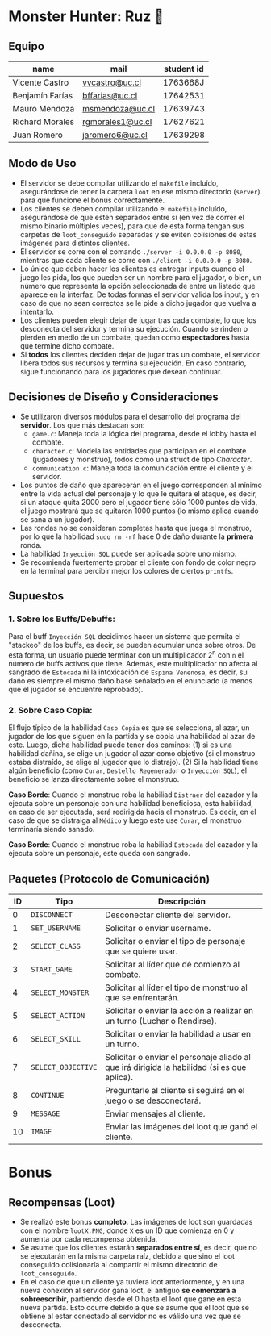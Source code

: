 # Monster Hunter: Ruz :dragon:

## Equipo

| name            | mail              | student id
| --------------- | ----------------- | -----------
| Vicente Castro  | [vvcastro@uc.cl]  | 1763668J
| Benjamín Farías | [bffarias@uc.cl]  | 17642531
| Mauro Mendoza   | [msmendoza@uc.cl] | 17639743
| Richard Morales | [rgmorales1@uc.cl]| 17627621
| Juan Romero     | [jaromero6@uc.cl] | 17639298

[vvcastro@uc.cl]:    mailto:vvcastro@uc.cl
[bffarias@uc.cl]:    mailto:bffarias@uc.cl
[msmendoza@uc.cl]:   mailto:msmendoza@uc.cl
[rgmorales1@uc.cl]:  mailto:rgmorales1@uc.cl
[jaromero6@uc.cl]:   mailto:jaromero6@uc.cl

## Modo de Uso

* El servidor se debe compilar utilizando el `makefile` incluído, asegurándose de tener la carpeta `loot` en ese mismo directorio (`server`) para que funcione el bonus correctamente.
* Los clientes se deben compilar utilizando el `makefile` incluído, asegurándose de que estén separados entre sí (en vez de correr el mismo binario múltiples veces), para que de esta forma tengan sus carpetas de `loot_conseguido` separadas y se eviten colisiones de estas imágenes para distintos clientes.
* El servidor se corre con el comando `./server -i 0.0.0.0 -p 8080`, mientras que cada cliente se corre con `./client -i 0.0.0.0 -p 8080`.
* Lo único que deben hacer los clientes es entregar inputs cuando el juego les pida, los que pueden ser un nombre para el jugador, o bien, un número que representa la opción seleccionada de entre un listado que aparece en la interfaz. De todas formas el servidor valida los input, y en caso de que no sean correctos se le pide a dicho jugador que vuelva a intentarlo.
* Los clientes pueden elegir dejar de jugar tras cada combate, lo que los desconecta del servidor y termina su ejecución. Cuando se rinden o pierden en medio de un combate, quedan como **espectadores** hasta que termine dicho combate.
* Si **todos** los clientes deciden dejar de jugar tras un combate, el servidor libera todos sus recursos y termina su ejecución. En caso contrario, sigue funcionando para los jugadores que desean continuar.

## Decisiones de Diseño y Consideraciones

* Se utilizaron diversos módulos para el desarrollo del programa del **servidor**. Los que más destacan son:
  - `game.c`: Maneja toda la lógica del programa, desde el lobby hasta el combate.
  - `character.c`: Modela las entidades que participan en el combate (jugadores y monstruo), todos como una struct de tipo _Character_.
  - `communication.c`: Maneja toda la comunicación entre el cliente y el servidor.
* Los puntos de daño que aparecerán en el juego corresponden al mínimo entre la vida actual del personaje y lo que le quitará el ataque, es decir, si un ataque quita 2000 pero el jugador tiene sólo 1000 puntos de vida, el juego mostrará que se quitaron 1000 puntos (lo mismo aplica cuando se sana a un jugador).
* Las rondas no se consideran completas hasta que juega el monstruo, por lo que la habilidad `sudo rm -rf` hace 0 de daño durante la **primera** ronda.
* La habilidad `Inyección SQL` puede ser aplicada sobre uno mismo.
* Se recomienda fuertemente probar el cliente con fondo de color negro en la terminal para percibir mejor los colores de ciertos `printfs`.

## Supuestos

### 1. Sobre los Buffs/Debuffs:
Para el buff `Inyección SQL` decidimos hacer un sistema que permita el "stackeo" de los buffs, es decir, se pueden acumular unos sobre otros. De esta forma, un usuario puede terminar con un multiplicador 2<sup>n</sup> con `n` el número de buffs activos que tiene. Además, este multiplicador no afecta al sangrado de `Estocada` ni la intoxicación de `Espina Venenosa`, es decir, su daño es siempre el mismo daño base señalado en el enunciado (a menos que el jugador se encuentre reprobado).

### 2. Sobre Caso Copia:
El flujo típico de la habilidad `Caso Copia` es que se selecciona, al azar, un jugador de los que siguen en la partida y se copia una habilidad al azar de este. Luego, dicha habilidad puede tener dos caminos: (1) si es una habilidad dañina, se elige un jugador al azar como objetivo (si el monstruo estaba distraído, se elige al jugador que lo distrajo). (2) Si la habilidad tiene algún beneficio (como `Curar`, `Destello Regenerador` o `Inyección SQL`), el beneficio se lanza directamente sobre el monstruo.

**Caso Borde**: Cuando el monstruo roba la habiliad `Distraer` del cazador y la ejecuta sobre un personaje con una habilidad beneficiosa, esta habilidad, en caso de ser ejecutada, será redirigida hacia el monstruo. Es decir, en el caso de que se distraiga al `Médico` y luego este use `Curar`, el monstruo terminaría siendo sanado.

**Caso Borde**: Cuando el monstruo roba la habiliad `Estocada` del cazador y la ejecuta sobre un personaje, este queda con sangrado.

## Paquetes (Protocolo de Comunicación)

| ID | Tipo               | Descripción
| -- | ------------------ | ----------------------------------------------------------------
| 0  | `DISCONNECT`       | Desconectar cliente del servidor.
| 1  | `SET_USERNAME`     | Solicitar o enviar username.
| 2  | `SELECT_CLASS`     | Solicitar o enviar el tipo de personaje que se quiere usar.
| 3  | `START_GAME`       | Solicitar al líder que dé comienzo al combate.
| 4  | `SELECT_MONSTER`   | Solicitar al líder el tipo de monstruo al que se enfrentarán.
| 5  | `SELECT_ACTION`    | Solicitar o enviar la acción a realizar en un turno (Luchar o Rendirse).
| 6  | `SELECT_SKILL`     | Solicitar o enviar la habilidad a usar en un turno.
| 7  | `SELECT_OBJECTIVE` | Solicitar o enviar el personaje aliado al que irá dirigida la habilidad (si es que aplica).
| 8  | `CONTINUE`         | Preguntarle al cliente si seguirá en el juego o se desconectará.
| 9  | `MESSAGE`          | Enviar mensajes al cliente.
| 10 | `IMAGE`            | Enviar las imágenes del loot que ganó el cliente.

# Bonus

## Recompensas (Loot)

* Se realizó este bonus **completo**. Las imágenes de loot son guardadas con el nombre `lootX.PNG`, donde `X` es un ID que comienza en 0 y aumenta por cada recompensa obtenida.
* Se asume que los clientes estarán **separados entre sí**, es decir, que no se ejecutarán en la misma carpeta raíz, debido a que sino el loot conseguido colisionaría al compartir el mismo directorio de `loot_conseguido`.
* En el caso de que un cliente ya tuviera loot anteriormente, y en una nueva conexión al servidor gana loot, el antiguo **se comenzará a sobreescribir**, partiendo desde el 0 hasta el loot que gane en esta nueva partida. Esto ocurre debido a que se asume que el loot que se obtiene al estar conectado al servidor no es válido una vez que se desconecta.
